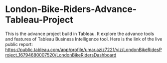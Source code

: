 # London-Bike-Riders-Advance-Tableau-Project
This is the advance project build in Tableau.
It explore the advance tools and features of Tableau Business Intelligence tool.
Here is the link of the live public report: https://public.tableau.com/app/profile/umar.aziz7221/viz/LondonBikeRidesProject_16794680007520/LondonBikeRidersDashboard
